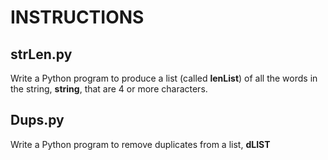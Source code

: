 # INSTRUCTIONS
## strLen.py
Write a Python program to produce a list (called **lenList**) of all the words in the string, **string**, that are 4 or more characters.

## Dups.py
Write a Python program to remove duplicates from a list, **dLIST**
